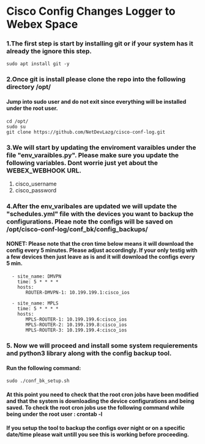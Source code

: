 # Cisco Config Changes Logger to Webex Space


### 1.The first step is start by installing git or if your system has it already the ignore this step.
```
sudo apt install git -y
```

### 2.Once git is install please clone the repo into the following directory /opt/

#### Jump into sudo user and do not exit since everything will be installed under the root user.

```
cd /opt/
sudo su
git clone https://github.com/NetDevLazg/cisco-conf-log.git
```

### 3.We will start by updating the enviroment varaibles under the file "env_varaibles.py". Please make sure you update the following variables. Dont worrie just yet about the WEBEX_WEBHOOK URL.

1. cisco_username
2. cisco_password


### 4.After the env_varibales are updated we will update the "schedules.yml" file with the devices you want to backup the configurations. Pleae note the configs will be saved on /opt/cisco-conf-log/conf_bk/config_backups/

#### NONET: Please note that the cron time below means it will download the config every 5 minutes. Please adjust accordingly. If your only testig with a few devices then just leave as is and it will download the configs every 5 min.
```schedules:
  - site_name: DMVPN
    time: 5 * * * *
    hosts:
       ROUTER-DMVPN-1: 10.199.199.1:cisco_ios

  - site_name: MPLS
    time: 5 * * * *
    hosts:
       MPLS-ROUTER-1: 10.199.199.6:cisco_ios
       MPLS-ROUTER-2: 10.199.199.8:cisco_ios
       MPLS-ROUTER-3: 10.199.199.4:cisco_ios
```

### 5. Now we will proceed and install some system requierements and python3 library along with the config backup tool.

#### Run the following command:
```
sudo ./conf_bk_setup.sh
```

#### At this point you need to check that the root cron jobs have been modified and that the system is downloading the device configurations and being saved. To check the root cron jobs use the following command while being under the root user : crontab -l

#### If you setup the tool to backup the configs over night or on a specific date/time please wait untill you see this is working before proceeding.
